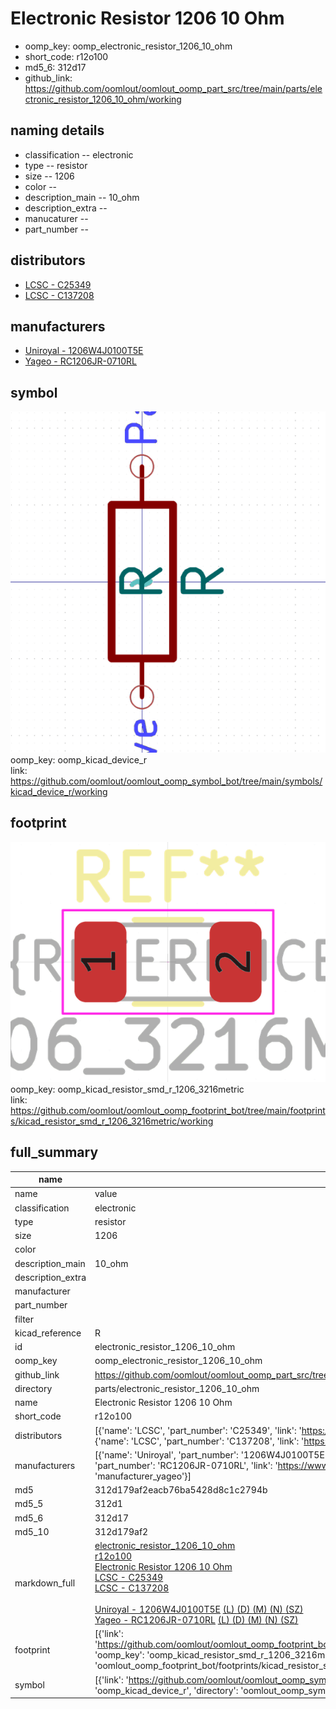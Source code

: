 # Electronic Resistor 1206 10 Ohm

  
* oomp_key: oomp_electronic_resistor_1206_10_ohm 
* short_code: r12o100
* md5_6: 312d17  
* github_link: https://github.com/oomlout/oomlout_oomp_part_src/tree/main/parts/electronic_resistor_1206_10_ohm/working  
## naming details
* classification -- electronic
* type -- resistor
* size -- 1206
* color -- 
* description_main -- 10_ohm
* description_extra -- 
* manucaturer -- 
* part_number -- 

## distributors
* [LCSC - C25349](https://lcsc.com/product-detail/C25349.html)  
* [LCSC - C137208](https://lcsc.com/product-detail/C137208.html)  

## manufacturers
* [Uniroyal - 1206W4J0100T5E]()  
* [Yageo - RC1206JR-0710RL](https://www.yageo.com/en/Chart/Download/pdf/RC1206JR-0710RL)  

## symbol

![](symbol/0/working/working_600.png)  
oomp_key: oomp_kicad_device_r  
link: https://github.com/oomlout/oomlout_oomp_symbol_bot/tree/main/symbols/kicad_device_r/working  

## footprint

![](footprint/0/working/working_600.png)  
oomp_key: oomp_kicad_resistor_smd_r_1206_3216metric  
link: https://github.com/oomlout/oomlout_oomp_footprint_bot/tree/main/footprints/kicad_resistor_smd_r_1206_3216metric/working  

## full_summary
| name | value | 
| --- | --- | 
| name | value | 
| classification | electronic | 
| type | resistor | 
| size | 1206 | 
| color |  | 
| description_main | 10_ohm | 
| description_extra |  | 
| manufacturer |  | 
| part_number |  | 
| filter |  | 
| kicad_reference | R | 
| id | electronic_resistor_1206_10_ohm | 
| oomp_key | oomp_electronic_resistor_1206_10_ohm | 
| github_link | https://github.com/oomlout/oomlout_oomp_part_src/tree/main/parts/electronic_resistor_1206_10_ohm/working | 
| directory | parts/electronic_resistor_1206_10_ohm | 
| name | Electronic Resistor 1206 10 Ohm | 
| short_code | r12o100 | 
| distributors | [{'name': 'LCSC', 'part_number': 'C25349', 'link': 'https://lcsc.com/product-detail/C25349.html', 'id': 'distributor_lcsc'}, {'name': 'LCSC', 'part_number': 'C137208', 'link': 'https://lcsc.com/product-detail/C137208.html', 'id': 'distributor_lcsc'}] | 
| manufacturers | [{'name': 'Uniroyal', 'part_number': '1206W4J0100T5E', 'link': '', 'id': 'manufacturer_uniroyal'}, {'name': 'Yageo', 'part_number': 'RC1206JR-0710RL', 'link': 'https://www.yageo.com/en/Chart/Download/pdf/RC1206JR-0710RL', 'id': 'manufacturer_yageo'}] | 
| md5 | 312d179af2eacb76ba5428d8c1c2794b | 
| md5_5 | 312d1 | 
| md5_6 | 312d17 | 
| md5_10 | 312d179af2 | 
| markdown_full | [electronic_resistor_1206_10_ohm](https://github.com/oomlout/oomlout_oomp_part_src/tree/main/parts/electronic_resistor_1206_10_ohm/working)<br>[r12o100](https://github.com/oomlout/oomlout_oomp_part_src/tree/main/parts/electronic_resistor_1206_10_ohm/working)<br>[Electronic Resistor 1206 10 Ohm](https://github.com/oomlout/oomlout_oomp_part_src/tree/main/parts/electronic_resistor_1206_10_ohm/working)<br>[LCSC - C25349<br>](https://lcsc.com/product-detail/C25349.html)[LCSC - C137208<br>](https://lcsc.com/product-detail/C137208.html)<br>[Uniroyal - 1206W4J0100T5E]() [(L)  ](https://www.lcsc.com/search?q=1206W4J0100T5E)[(D)  ](https://www.digikey.com/en/products?keywords=1206W4J0100T5E)[(M)  ](https://www.mouser.com/Search/Refine?Keyword=1206W4J0100T5E)[(N)  ](https://www.newark.com/search?st=1206W4J0100T5E)[(SZ)  ](https://so.szlcsc.com/global.html?k=1206W4J0100T5E)<br>[Yageo - RC1206JR-0710RL](https://www.yageo.com/en/Chart/Download/pdf/RC1206JR-0710RL) [(L)  ](https://www.lcsc.com/search?q=RC1206JR-0710RL)[(D)  ](https://www.digikey.com/en/products?keywords=RC1206JR-0710RL)[(M)  ](https://www.mouser.com/Search/Refine?Keyword=RC1206JR-0710RL)[(N)  ](https://www.newark.com/search?st=RC1206JR-0710RL)[(SZ)  ](https://so.szlcsc.com/global.html?k=RC1206JR-0710RL)<br> | 
| footprint | [{'link': 'https://github.com/oomlout/oomlout_oomp_footprint_bot/tree/main/foootprntss/kicad_resistor_smd_r_1206_3216metric', 'oomp_key': 'oomp_kicad_resistor_smd_r_1206_3216metric', 'directory': 'oomlout_oomp_footprint_bot/footprints/kicad_resistor_smd_r_1206_3216metric//working/working.kicad_mod'}] | 
| symbol | [{'link': 'https://github.com/oomlout/oomlout_oomp_symbol_bot/tree/main/symbols/kicad_device_r', 'oomp_key': 'oomp_kicad_device_r', 'directory': 'oomlout_oomp_symbol_bot/symbols/kicad_device_r//working/working.kicad_sym'}] | 

